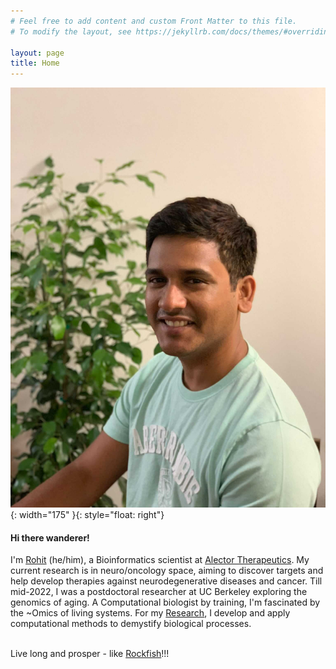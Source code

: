 ```yaml
---
# Feel free to add content and custom Front Matter to this file.
# To modify the layout, see https://jekyllrb.com/docs/themes/#overriding-theme-defaults

layout: page
title: Home
---
```


![My image 1](./images/RohitKolora.jpg){: width="175" }{: style="float: right"}
<h4>Hi there wanderer!</h4>

I'm [Rohit](/about/) (he/him), a Bioinformatics scientist at <a href="https://alector.com/">Alector Therapeutics</a>. My current research is in neuro/oncology space, aiming to discover targets and help develop therapies against neurodegenerative diseases and cancer. Till mid-2022, I was a postdoctoral researcher at UC Berkeley exploring the genomics of aging. A Computational biologist by training, I'm fascinated by the ~Omics of living systems. For my [Research](/research/), I develop and apply computational methods to demystify biological processes.<br>

<br>Live long and prosper - like [Rockfish](./images/rockfish_symbol.png)!!!


